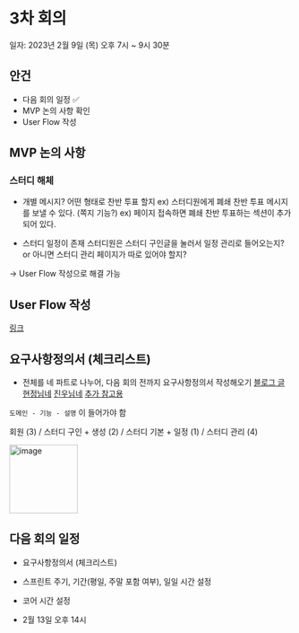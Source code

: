 # 3차 회의

일자: 2023년 2월 9일 (목) 오후 7시 ~ 9시 30분

## 안건
- 다음 회의 일정 ✅
- MVP 논의 사항 확인
- User Flow 작성

## MVP 논의 사항
### 스터디 해체
- 개별 메시지? 어떤 형태로 찬반 투표 할지
ex) 스터디원에게 폐쇄 찬반 투표 메시지를 보낼 수 있다. (쪽지 기능?)
ex) 페이지 접속하면 폐쇄 찬반 투표하는 섹션이 추가되어 있다.

- 스터디 일정이 존재
스터디원은 스터디 구인글을 눌러서 일정 관리로 들어오는지?
or 아니면 스터디 관리 페이지가 따로 있어야 할지?

-> User Flow 작성으로 해결 가능

## User Flow 작성
[링크](https://drive.google.com/file/d/1472MSFHic4QNlq0XraavDB9rUo8sE5qS/view?usp=sharing)

## 요구사항정의서 (체크리스트)
- 전체를 네 파트로 나누어, 다음 회의 전까지 요구사항정의서 작성해오기
[블로그 글](https://velog.io/@juyeon/%EC%9A%94%EA%B5%AC%EC%82%AC%ED%95%AD-%EC%A0%95%EC%9D%98%EC%84%9C-%EC%9E%91%EC%84%B1%ED%95%98%EB%8A%94-%EB%B2%95)
[현정님네](https://docs.google.com/spreadsheets/d/1r7Kf_mJJO524uEY28x8DPG_3_4TX9A-tQnh4mChA1B4/edit#gid=224715485)
[진우님네](https://codestates.notion.site/3279f153c96c4597981f205c3a629ce2)
[추가 참고용](https://docs.google.com/spreadsheets/d/1cBxRF0ygX4WUm-Xt7Xh7pxa1S9fPaLzq9eFCbHLQZis/edit#gid=0)

`도메인 - 기능 - 설명` 이 들어가야 함

회원 (3) / 스터디 구인 + 생성 (2) / 스터디 기본 + 일정 (1) / 스터디 관리 (4)

<img width="122" alt="image" src="https://user-images.githubusercontent.com/92210823/217812970-28a51f07-8d6b-4e32-8a5b-62488ca22e86.png">


## 다음 회의 일정
- 요구사항정의서 (체크리스트)
- 스프린트 주기, 기간(평일, 주말 포함 여부), 일일 시간 설정
- 코어 시간 설정

- 2월 13일 오후 14시

